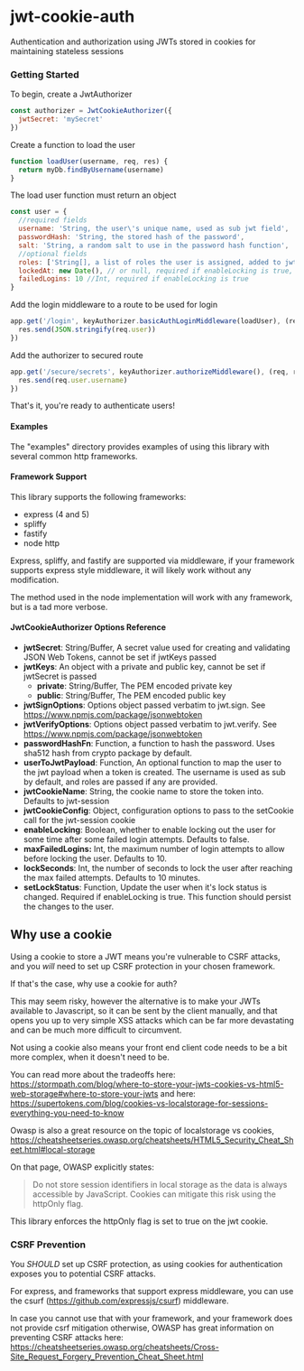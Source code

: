 # jwt-cookie-auth
Authentication and authorization using JWTs stored in cookies for maintaining stateless sessions

### Getting Started
To begin, create a JwtAuthorizer

```javascript
const authorizer = JwtCookieAuthorizer({
  jwtSecret: 'mySecret'
})
```

Create a function to load the user
```javascript
function loadUser(username, req, res) {
  return myDb.findByUsername(username)
}
```

The load user function must return an object
```javascript
const user = {
  //required fields
  username: 'String, the user\'s unique name, used as sub jwt field',
  passwordHash: 'String, the stored hash of the password',
  salt: 'String, a random salt to use in the password hash function',
  //optional fields
  roles: ['String[], a list of roles the user is assigned, added to jwt as roles field'],
  lockedAt: new Date(), // or null, required if enableLocking is true,
  failedLogins: 10 //Int, required if enableLocking is true
}
```

Add the login middleware to a route to be used for login
```javascript
app.get('/login', keyAuthorizer.basicAuthLoginMiddleware(loadUser), (req, res)=>{
  res.send(JSON.stringify(req.user))
})
```

Add the authorizer to secured route
```javascript
app.get('/secure/secrets', keyAuthorizer.authorizeMiddleware(), (req, res) => {
  res.send(req.user.username)
})
```

That's it, you're ready to authenticate users!

#### Examples
The "examples" directory provides examples of using this library with several common http frameworks.

#### Framework Support
This library supports the following frameworks:
- express (4 and 5)
- spliffy
- fastify
- node http

Express, spliffy, and fastify are supported via middleware, if your framework supports express style middleware,
it will likely work without any modification.

The method used in the node implementation will work with any framework, but is a tad more verbose.

#### JwtCookieAuthorizer Options Reference
- **jwtSecret**: String/Buffer, A secret value used for creating and validating JSON Web Tokens, cannot be set if jwtKeys passed
- **jwtKeys**: An object with a private and public key, cannot be set if jwtSecret is passed
  - **private**: String/Buffer, The PEM encoded private key
  - **public**: String/Buffer, The PEM encoded public key
- **jwtSignOptions**: Options object passed verbatim to jwt.sign. See https://www.npmjs.com/package/jsonwebtoken
- **jwtVerifyOptions**: Options object passed verbatim to jwt.verify. See https://www.npmjs.com/package/jsonwebtoken
- **passwordHashFn**: Function, a function to hash the password. Uses sha512 hash from crypto package by default.
- **userToJwtPayload**: Function, An optional function to map the user to the jwt payload when a token is created.
  The username is used as sub by default, and roles are passed if any are provided.
- **jwtCookieName**: String, the cookie name to store the token into. Defaults to jwt-session
- **jwtCookieConfig**: Object, configuration options to pass to the setCookie call for the jwt-session cookie
- **enableLocking**: Boolean, whether to enable locking out the user for some time after some failed login attempts. Defaults to false.
- **maxFailedLogins:** Int, the maximum number of login attempts to allow before locking the user. Defaults to 10.
- **lockSeconds**: Int, the number of seconds to lock the user after reaching the max failed attempts. Defaults to 10 minutes.
- **setLockStatus**: Function, Update the user when it's lock status is changed. Required if enableLocking is true.
  This function should persist the changes to the user.

## Why use a cookie
Using a cookie to store a JWT means you're vulnerable to CSRF attacks, and you _will_ need to set up CSRF protection in your chosen framework.

If that's the case, why use a cookie for auth?

This may seem risky, however the alternative is to make your JWTs available to Javascript, so it can be sent by the client manually,
and that opens you up to very simple XSS attacks which can be far more devastating and can be much more difficult to circumvent.

Not using a cookie also means your front end client code needs to be a bit more complex, when it doesn't need to be.

You can read more about the tradeoffs here: https://stormpath.com/blog/where-to-store-your-jwts-cookies-vs-html5-web-storage#where-to-store-your-jwts
and here: https://supertokens.com/blog/cookies-vs-localstorage-for-sessions-everything-you-need-to-know

Owasp is also a great resource on the topic of localstorage vs cookies, https://cheatsheetseries.owasp.org/cheatsheets/HTML5_Security_Cheat_Sheet.html#local-storage

On that page, OWASP explicitly states:
>Do not store session identifiers in local storage as the data is always accessible by JavaScript. Cookies can mitigate this risk using the httpOnly flag.

This library enforces the httpOnly flag is set to true on the jwt cookie.

### CSRF Prevention
You _SHOULD_ set up CSRF protection, as using cookies for authentication exposes you to potential CSRF attacks.

For express, and frameworks that support express middleware, you can use the csurf (https://github.com/expressjs/csurf) middleware.

In case you cannot use that with your framework, and your framework does not provide csrf mitigation otherwise, OWASP has great information on preventing CSRF attacks here: https://cheatsheetseries.owasp.org/cheatsheets/Cross-Site_Request_Forgery_Prevention_Cheat_Sheet.html